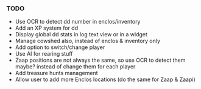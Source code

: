 ### TODO

* Use OCR to detect dd number in enclos/inventory
* Add an XP system for dd
* Display global dd stats in log text view or in a widget
* Manage cowshed also, instead of enclos & inventory only
* Add option to switch/change player
* Use AI for rearing stuff
* Zaap positions are not always the same, so use OCR to detect them maybe? instead of change them for each player
* Add treasure hunts management
* Allow user to add more Enclos locations (do the same for Zaap & Zaapi)
